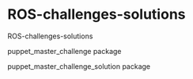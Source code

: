 # ROS-challenges-solutions
ROS-challenges-solutions

puppet_master_challenge package

puppet_master_challenge_solution package

